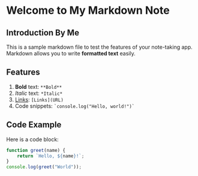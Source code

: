 # Welcome to My Markdown Note

## Introduction By Me
This is a sample markdown file to test the features of your note-taking app. Markdown allows you to write **formatted text** easily.

## Features
1. **Bold** text: `**Bold**`
2. *Italic* text: `*Italic*`
3. [Links](https://example.com): `[Links](URL)`
4. Code snippets: `` `console.log("Hello, world!")` ``

## Code Example
Here is a code block:

```javascript
function greet(name) {
    return `Hello, ${name}!`;
}
console.log(greet("World"));
